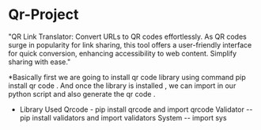 # Qr-Project
"QR Link Translator: Convert URLs to QR codes effortlessly. As QR codes surge in popularity for link sharing, this tool offers a user-friendly interface for quick conversion, enhancing accessibility to web content. Simplify sharing with ease."


*Basically first we are going to install qr code library using command pip install qr code . And once the library is installed , we can import in our python script and also generate the qr code .

* Library Used 
Qrcode - pip install qrcode and import qrcode
Validator -- pip install validators and import validators
System -- import sys
